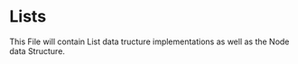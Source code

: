 # Lists

This File will contain List data tructure implementations as well as the Node data Structure.
